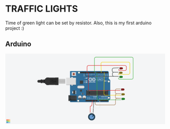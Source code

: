 # TRAFFIC LIGHTS 
Time of green light can be set by resistor.
Also, this is my first arduino project :)

## Arduino 
![Simulator](Traffic_Light.png)
